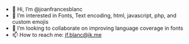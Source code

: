- 👋 Hi, I’m @joanfrancesblanc
- 👀 I’m interested in Fonts, Text encoding, html, javascript, php, and custom emojis
- 💞️ I’m looking to collaborate on improving language coverage in fonts
- 📫 How to reach me: jf.blanc@ik.me 

<!---
joanfrancesblanc/joanfrancesblanc is a ✨ special ✨ repository because its `README.md` (this file) appears on your GitHub profile.
You can click the Preview link to take a look at your changes.
--->
